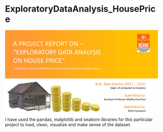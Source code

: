 # ExploratoryDataAnalysis_HousePrice
![](media\PP-1.jpg)
I have used the pandas, matplotlib and seaborn libraries for this particular project to load, clean, visualize and make sense of the dataset.

